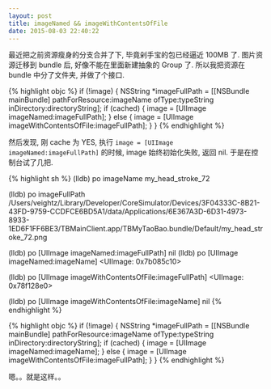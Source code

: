 ```yaml
---
layout: post
title: imageNamed && imageWithContentsOfFile
date: 2015-08-03 22:40:22
---
```


最近把之前资源瘦身的分支合并了下, 毕竟剁手宝的包已经逼近 100MB 了. 图片资源迁移到 bundle 后, 好像不能在里面新建抽象的 Group 了.
所以我把资源在 bundle 中分了文件夹, 并做了个接口.

{% highlight objc %}
if (!image) {
    NSString *imageFullPath = [[NSBundle mainBundle] pathForResource:imageName ofType:typeString inDirectory:directoryString];
    if (cached) {
        image = [UIImage imageNamed:imageFullPath];
    } else {
        image = [UIImage imageWithContentsOfFile:imageFullPath];
    }
}
{% endhighlight %}

然后发现, 刚 cache 为 YES, 执行 `image = [UIImage imageNamed:imageFullPath]` 的时候,
image 始终初始化失败, 返回 nil.
于是在控制台试了几把.

{% highlight sh %}
(lldb) po imageName
my_head_stroke_72

(lldb) po imageFullPath
/Users/veightz/Library/Developer/CoreSimulator/Devices/3F04333C-8B21-43FD-9759-CCDFCE6BD5A1/data/Applications/6E367A3D-6D31-4973-8933-1ED6F1FF6BE3/TBMainClient.app/TBMyTaoBao.bundle/Default/my_head_stroke_72.png

(lldb) po [UIImage imageNamed:imageFullPath]
 nil
(lldb) po [UIImage imageNamed:imageName]
<UIImage: 0x7b085c10>

(lldb) po [UIImage imageWithContentsOfFile:imageFullPath]
<UIImage: 0x78f128e0>

(lldb) po [UIImage imageWithContentsOfFile:imageName]
 nil
 {% endhighlight %}

 {% highlight objc %}
 if (!image) {
     NSString *imageFullPath = [[NSBundle mainBundle] pathForResource:imageName ofType:typeString inDirectory:directoryString];
     if (cached) {
         image = [UIImage imageNamed:imageName];
     } else {
         image = [UIImage imageWithContentsOfFile:imageFullPath];
     }
 }
 {% endhighlight %}

嗯。。就是这样。。
